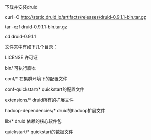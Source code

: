 下载并安装druid

curl -O http://static.druid.io/artifacts/releases/druid-0.9.1.1-bin.tar.gz

tar -xzf druid-0.9.1.1-bin.tar.gz



cd druid-0.9.1.1

文件夹中有如下几个目录：

LICENSE      许可证

bin/            可执行脚本

conf/\*      在集群环境下的配置文件

conf-quickstart/\*        quickstart的配置文件

extensions/\*       druid所有的扩展文件

hadoop-dependencies/\* druid的hadoop扩展文件

lib/\*       druid 依赖的核心软件包

quickstart/\*     quickstart的数据文件



